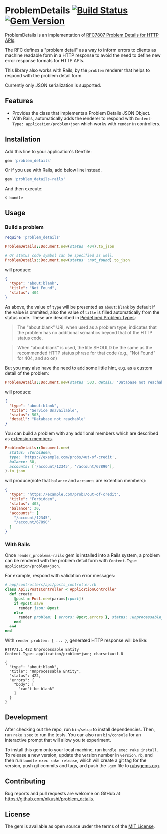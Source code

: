 # ProblemDetails [![Build Status](https://travis-ci.org/nikushi/problem_details.svg?branch=master)](https://travis-ci.org/nikushi/problem_details) [![Gem Version](https://badge.fury.io/rb/problem_details.svg)](https://badge.fury.io/rb/problem_details)

ProblemDetails is an implementation of [RFC7807 Problem Details for HTTP APIs](https://tools.ietf.org/html/rfc7807).

The RFC defines a "problem detail" as a way to inform errors to clients as machine readable form in a HTTP response
to avoid the need to define new error response formats for HTTP APIs.

This library also works with Rails, by the `problem` renderer that helps to respond with the problem detail form.

Currently only JSON serialization is supported.

## Features

* Provides the class that implements a Problem Details JSON Object.
* With Rails, automatically adds the renderer to respond with `Content-Type: application/problem+json` which works with `render` in controllers.

## Installation

Add this line to your application's Gemfile:

```ruby
gem 'problem_details'
```

Or if you use with Rails, add below line instead.

```ruby
gem 'problem_details-rails'
```

And then execute:

    $ bundle

## Usage

### Build a problem

```ruby
require 'problem_details'

ProblemDetails::Document.new(status: 404).to_json

# Or status code symbol can be specified as well.
ProblemDetails::Document.new(status: :not_found).to_json
```

will produce:

```json
{
  "type": "about:blank",
  "title": "Not Found",
  "status": 404
}
```

As above, the value of `type` will be presented as `about:blank` by default if the value is ommited, also the value of `title` is filled automatically from the status code. These are described in [Predefined Problem Types](https://tools.ietf.org/html/rfc7807#section-4.2):

> The "about:blank" URI, when used as a problem type, indicates that the problem has no additional semantics beyond that of the HTTP status code.

> When "about:blank" is used, the title SHOULD be the same as the recommended HTTP status phrase for that code (e.g., "Not Found" for 404, and so on)

But you may also have the need to add some little hint, e.g. as a custom detail of the problem:

```ruby
ProblemDetails::Document.new(status: 503, detail: 'Database not reachable').to_json
```

will produce:

```json
{
  "type": "about:blank",
  "title": "Service Unavailable",
  "status": 503,
  "detail": "Database not reachable"
}
```

You can build a problem with any additional members which are described as [extension members](https://tools.ietf.org/html/rfc7807#section-3.2).

```ruby
ProblemDetails::Document.new(
  status: :forbidden,
  type: 'https://example.com/probs/out-of-credit',
  balance: 30,
  accounts: ['/account/12345', '/account/67890'],
).to_json
```

will produce(note that `balance` and `accounts` are extention members):

```json
{
  "type": "https://example.com/probs/out-of-credit",
  "title": "Forbidden",
  "status": 403,
  "balance": 30,
  "accounts": [
    "/account/12345",
    "/account/67890"
  ]
}
```

### With Rails

Once `render_problems-rails` gem is installed into a Rails system, a problem can be rendered with the problem detail form with `Content-Type: application/problem+json`.

For example, respond with validation error messages:

```ruby
# app/controllers/api/posts_controller.rb
class Api::PostsController < ApplicationController
  def create
    @post = Post.new(params[:post])
    if @post.save
      render json: @post
    else
      render problem: { errors: @post.errors }, status: :unprocessable_entity
    end
  end
end
```

With `render problem: { ... }`, generated HTTP response will be like:

```
HTTP/1.1 422 Unprocessable Entity
Content-Type: application/problem+json; charset=utf-8

{
  "type": "about:blank",
  "title": "Unprocessable Entity",
  "status": 422,
  "errors": {
    "body": [
      "can't be blank"
    ]
  }
}
```


## Development

After checking out the repo, run `bin/setup` to install dependencies. Then, run `rake spec` to run the tests. You can also run `bin/console` for an interactive prompt that will allow you to experiment.

To install this gem onto your local machine, run `bundle exec rake install`. To release a new version, update the version number in `version.rb`, and then run `bundle exec rake release`, which will create a git tag for the version, push git commits and tags, and push the `.gem` file to [rubygems.org](https://rubygems.org).

## Contributing

Bug reports and pull requests are welcome on GitHub at https://github.com/nikushi/problem_details.

## License

The gem is available as open source under the terms of the [MIT License](https://opensource.org/licenses/MIT).
